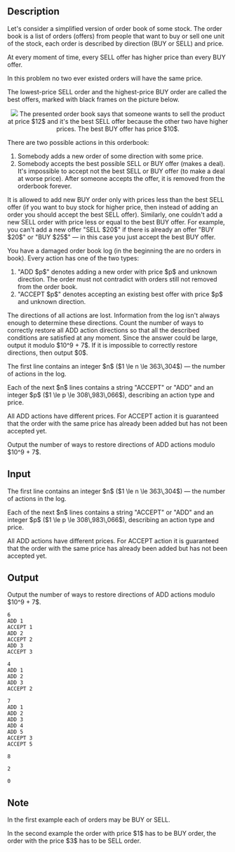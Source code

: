 ## Description

<div><p>Let's consider a simplified version of order book of some stock. The order book is a list of orders (offers) from people that want to buy or sell one unit of the stock, each order is described by <span class="tex-font-style-it">direction</span> (<span class="tex-font-style-tt">BUY</span> or <span class="tex-font-style-tt">SELL</span>) and price.</p><p>At every moment of time, every <span class="tex-font-style-tt">SELL</span> offer has higher price than every <span class="tex-font-style-tt">BUY</span> offer. </p><p><span class="tex-font-style-bf">In this problem no two ever existed orders will have the same price.</span></p><p>The lowest-price <span class="tex-font-style-tt">SELL</span> order and the highest-price <span class="tex-font-style-tt">BUY</span> order are called the <span class="tex-font-style-it">best offers</span>, marked with black frames on the picture below.</p><center> <img class="tex-graphics" src="file://Pct0qquI.png" style="max-width: 100.0%;max-height: 100.0%;"> <span class="tex-font-size-small">The presented order book says that someone wants to sell the product at price $12$ and it's the best <span class="tex-font-style-tt">SELL</span> offer because the other two have higher prices. The best <span class="tex-font-style-tt">BUY</span> offer has price $10$.</span> </center><p>There are two possible actions in this orderbook: </p><ol><li> Somebody adds a new order of some direction with some price.</li><li> Somebody accepts the best possible <span class="tex-font-style-tt">SELL</span> or <span class="tex-font-style-tt">BUY</span> offer (makes a deal). It's impossible to accept not the best <span class="tex-font-style-tt">SELL</span> or <span class="tex-font-style-tt">BUY</span> offer (to make a deal at worse price). After someone accepts the offer, it is removed from the orderbook forever.</li></ol><p>It is allowed to add new <span class="tex-font-style-tt">BUY</span> order only with prices less than the best <span class="tex-font-style-tt">SELL</span> offer (if you want to buy stock for higher price, then instead of adding an order you should accept the best <span class="tex-font-style-tt">SELL</span> offer). Similarly, one couldn't add a new <span class="tex-font-style-tt">SELL</span> order with price less or equal to the best <span class="tex-font-style-tt">BUY</span> offer. For example, you can't add a new offer "<span class="tex-font-style-tt">SELL</span> $20$" if there is already an offer "<span class="tex-font-style-tt">BUY</span> $20$" or "<span class="tex-font-style-tt">BUY</span> $25$"&nbsp;— in this case you just accept the best <span class="tex-font-style-tt">BUY</span> offer.</p><p>You have a damaged order book log (in the beginning the are no orders in book). Every action has one of the two types:</p><ol><li> "<span class="tex-font-style-tt">ADD</span> $p$" denotes adding a new order with price $p$ and unknown direction. The order must not contradict with orders still not removed from the order book. </li><li> "<span class="tex-font-style-tt">ACCEPT</span> $p$" denotes accepting an existing best offer with price $p$ and unknown direction.</li></ol><p>The directions of all actions are lost. Information from the log isn't always enough to determine these directions. Count the number of ways to correctly restore all <span class="tex-font-style-tt">ADD</span> action directions so that all the described conditions are satisfied at any moment. Since the answer could be large, output it modulo $10^9 + 7$. If it is impossible to correctly restore directions, then output $0$.</p></div><div class="input-specification"><p>The first line contains an integer $n$ ($1 \le n \le 363\,304$) — the number of actions in the log.</p><p>Each of the next $n$ lines contains a string "<span class="tex-font-style-tt">ACCEPT</span>" or "<span class="tex-font-style-tt">ADD</span>" and an integer $p$ ($1 \le p \le 308\,983\,066$), describing an action type and price. </p><p>All <span class="tex-font-style-tt">ADD</span> actions have different prices. For <span class="tex-font-style-tt">ACCEPT</span> action it is guaranteed that the order with the same price has already been added but has not been accepted yet.</p></div><div class="output-specification"><p>Output the number of ways to restore directions of <span class="tex-font-style-tt">ADD</span> actions modulo $10^9 + 7$.</p></div>

## Input

<p>The first line contains an integer $n$ ($1 \le n \le 363\,304$) — the number of actions in the log.</p><p>Each of the next $n$ lines contains a string "<span class="tex-font-style-tt">ACCEPT</span>" or "<span class="tex-font-style-tt">ADD</span>" and an integer $p$ ($1 \le p \le 308\,983\,066$), describing an action type and price. </p><p>All <span class="tex-font-style-tt">ADD</span> actions have different prices. For <span class="tex-font-style-tt">ACCEPT</span> action it is guaranteed that the order with the same price has already been added but has not been accepted yet.</p>

## Output

<p>Output the number of ways to restore directions of <span class="tex-font-style-tt">ADD</span> actions modulo $10^9 + 7$.</p>





```input1
6
ADD 1
ACCEPT 1
ADD 2
ACCEPT 2
ADD 3
ACCEPT 3

```




```input2
4
ADD 1
ADD 2
ADD 3
ACCEPT 2

```




```input3
7
ADD 1
ADD 2
ADD 3
ADD 4
ADD 5
ACCEPT 3
ACCEPT 5

```




```output1
8

```




```output2
2

```




```output3
0

```



## Note

<p>In the first example each of orders may be <span class="tex-font-style-tt">BUY</span> or <span class="tex-font-style-tt">SELL</span>.</p><p>In the second example the order with price $1$ has to be <span class="tex-font-style-tt">BUY</span> order, the order with the price $3$ has to be <span class="tex-font-style-tt">SELL</span> order.</p>
